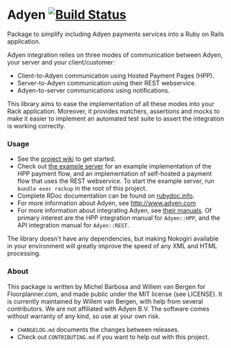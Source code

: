 # Adyen [![Build Status](https://travis-ci.org/wvanbergen/adyen.svg?branch=master)](https://travis-ci.org/wvanbergen/adyen)

Package to simplify including Adyen payments services into a Ruby on Rails application.

Adyen integration relies on three modes of communication between Adyen, your server and your client/customer:

- Client-to-Adyen communication using Hosted Payment Pages (HPP).
- Server-to-Adyen communication using their REST webservice.
- Adyen-to-server communications using notifications.

This library aims to ease the implementation of all these modes into your Rack application. Moreover, it provides matchers, assertions and mocks to make it easier to implement an automated test suite to assert the integration is working correctly.

### Usage

- See the [project wiki](https://github.com/wvanbergen/adyen/wiki) to get started.
- Check out [the example server](https://github.com/wvanbergen/adyen/blob/master/test/helpers/example_server.rb) for an example implementation of the HPP payment flow, and an implementation of self-hosted a payment flow that uses the REST webservice. To start the example server, run `bundle exec rackup` in the root of this project.
- Complete RDoc documentation can be found on [rubydoc.info](http://www.rubydoc.info/gems/adyen).
- For more information about Adyen, see http://www.adyen.com
- For more information about integrating Adyen, see [their manuals](https://www.adyen.com/home/support/manuals.html). Of primary interest are the HPP integration manual for `Adyen::HPP`, and the API integration manual for `Adyen::REST`.

The library doesn't have any dependencies, but making Nokogiri available in your environment will greatly improve the speed of any XML and HTML processing.

### About

This package is written by Michel Barbosa and Willem van Bergen for Floorplanner.com, and
made public under the MIT license (see LICENSE). It is currently maintained by Willem van
Bergen, with help from several contributors. We are not affiliated with Adyen B.V. The software
comes without warranty of any kind, so use at your own risk.

- `CHANGELOG.md` documents the changes between releases.
- Check out `CONTRIBUTING.md` if you want to help out with this project.
